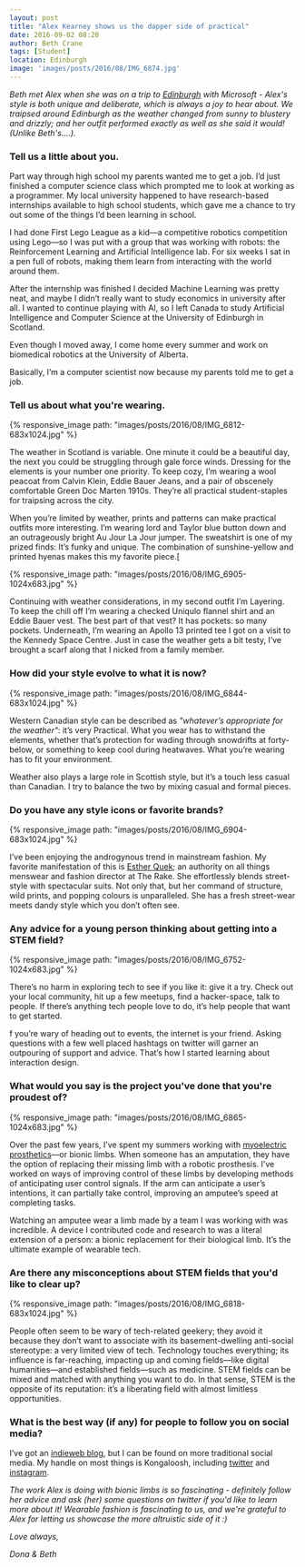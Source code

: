 ```yaml
---
layout: post
title: "Alex Kearney shows us the dapper side of practical"
date: 2016-09-02 08:20
author: Beth Crane
tags: [Student]
location: Edinburgh
image: 'images/posts/2016/08/IMG_6874.jpg'
---
```


*Beth met Alex when she was on a trip to [Edinburgh](https://fibonaccisequinsblog.com/?s=edinburgh) with Microsoft - Alex's style is both unique and deliberate, which is always a joy to hear about. We traipsed around Edinburgh as the weather changed from sunny to blustery and drizzly; and her outfit performed exactly as well as she said it would! (Unlike Beth's....).*

### Tell us a little about you.

Part way through high school my parents wanted me to get a job. I’d just finished a computer science class which prompted me to look at working as a programmer. My local university happened to have research-based internships available to high school students, which gave me a chance to try out some of the things I’d been learning in school.

I had done First Lego League as a kid—a competitive robotics competition using Lego—so I was put with a group that was working with robots: the Reinforcement Learning and Artificial Intelligence lab. For six weeks I sat in a pen full of robots, making them learn from interacting with the world around them.

After the internship was finished I decided Machine Learning was pretty neat, and maybe I didn’t really want to study economics in university after all. I wanted to continue playing with AI, so I left Canada to study Artificial Intelligence and Computer Science at the University of Edinburgh in Scotland.

Even though I moved away, I come home every summer and work on biomedical robotics at the University of Alberta.

Basically, I’m a computer scientist now because my parents told me to get a job.

### Tell us about what you're wearing.

{% responsive_image path: "images/posts/2016/08/IMG_6812-683x1024.jpg" %}

The weather in Scotland is variable. One minute it could be a beautiful day, the next you could be struggling through gale force winds. Dressing for the elements is your number one priority. To keep cozy, I’m wearing a wool peacoat from Calvin Klein, Eddie Bauer Jeans, and a pair of obscenely comfortable Green Doc Marten 1910s. They’re all practical student-staples for traipsing across the city.

When you’re limited by weather, prints and patterns can make practical outfits more interesting. I’m wearing lord and Taylor blue button down and an outrageously bright Au Jour La Jour jumper. The sweatshirt is one of my prized finds: It’s funky and unique. The combination of sunshine-yellow and printed hyenas makes this my favorite piece.[ 

{% responsive_image path: "images/posts/2016/08/IMG_6905-1024x683.jpg" %}

Continuing with weather considerations, in my second outfit I’m Layering. To keep the chill off I’m wearing a checked Uniqulo flannel shirt and an Eddie Bauer vest. The best part of that vest? It has pockets: so many pockets. Underneath, I’m wearing an Apollo 13 printed tee I got on a visit to the Kennedy Space Centre. Just in case the weather gets a bit testy, I’ve brought a scarf along that I nicked from a family member.

### How did your style evolve to what it is now?

{% responsive_image path: "images/posts/2016/08/IMG_6844-683x1024.jpg" %}

Western Canadian style can be described as *"whatever’s appropriate for the weather"*: it’s very 
Practical. What you wear has to withstand the elements, whether that’s protection for wading 
through snowdrifts at forty-below, or something to keep cool during heatwaves. What you’re wearing has to fit your environment.

Weather also plays a large role in Scottish style, but it’s a touch less casual than Canadian. I try to balance the two by mixing casual and formal pieces.

### Do you have any style icons or favorite brands?

{% responsive_image path: "images/posts/2016/08/IMG_6904-683x1024.jpg" %}

I’ve been enjoying the androgynous trend in mainstream fashion. My favorite manifestation of this is [Esther Quek](https://www.instagram.com/estherquek/?hl=en); an authority on all things menswear and fashion director at The Rake. She effortlessly blends street-style with spectacular suits. Not only that, but her command of structure, wild prints, and popping colours is unparalleled. She has a fresh street-wear meets dandy style which you don’t often see.

### Any advice for a young person thinking about getting into a STEM field?

{% responsive_image path: "images/posts/2016/08/IMG_6752-1024x683.jpg" %}

There’s no harm in exploring tech to see if you like it: give it a try. Check out your local community, hit up a few meetups, find a hacker-space, talk to people. If there’s anything tech people love to do, it’s help people that want to get started.

f you’re wary of heading out to events, the internet is your friend. Asking questions with a few well placed hashtags on twitter will garner an outpouring of support and advice. That’s how I started learning about interaction design.

### What would you say is the project you've done that you're proudest of?

{% responsive_image path: "images/posts/2016/08/IMG_6865-1024x683.jpg" %}

Over the past few years, I’ve spent my summers working with [myoelectric prosthetics](http://www.myoelectricprosthetics.com/)—or bionic limbs. When someone has an amputation, they have the option of replacing their missing limb with a robotic prosthesis. I’ve worked on ways of improving control of these limbs by developing methods of anticipating user control signals. If the arm can anticipate a user’s intentions, it can partially take control, improving an amputee’s speed at completing tasks.

Watching an amputee wear a limb made by a team I was working with was incredible. A device I contributed code and research to was a literal extension of a person: a bionic replacement for their biological limb. It’s the ultimate example of wearable tech.

### Are there any misconceptions about STEM fields that you'd like to clear up?

{% responsive_image path: "images/posts/2016/08/IMG_6818-683x1024.jpg" %}

People often seem to be wary of tech-related geekery; they avoid it because they don’t want to associate with its basement-dwelling anti-social stereotype: a very limited view of tech. Technology touches everything; its influence is far-reaching, impacting up and coming fields—like digital humanities—and established fields—such as medicine. STEM fields can be mixed and matched with anything you want to do. In that sense, STEM is the opposite of its reputation: it’s a liberating field with almost limitless opportunities.

### What is the best way (if any) for people to follow you on social media?

I’ve got an [indieweb blog](http://kongaloosh.com), but I can be found on more traditional social media. My handle on most things is Kongaloosh, including [twitter](http://twitter.com/Kongaloosh) and [instagram](https://www.instagram.com/Kongaloosh/).

*The work Alex is doing with bionic limbs is so fascinating - definitely follow her advice and ask (her) some questions on twitter if you'd like to learn more about it! Wearable fashion is fascinating to us, and we're grateful to Alex for letting us showcase the more altruistic side of it :)*

*Love always,*

*Dona & Beth*
